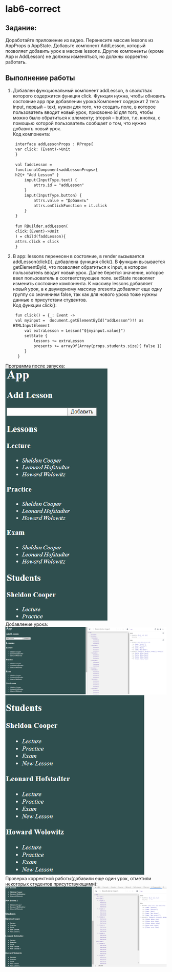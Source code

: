 # lab6-correct
## Задание: 
Доработайте приложение из видео. Перенесите массив lessons из AppProps в AppState. 
Добавьте компонент AddLesson, который позволяет добавить урок в массив lessons. 
Другие компоненты (кроме App и AddLesson) не должны изменяться, но должны корректно работать.
## Выполнение работы
1. Добавлен функциональный компонент addLesson, в свойствах которого содержится функция click. Функция нужна, чтобы обновить состояние app при добавлении урока.Компонент содержит 2 тега input, первый – text, нужен для того, что создать поле, в которое
пользователь вводит новый урок, присвоено id для того, чтобы можно было обратиться к элементу; второй – button, т.е. кнопка, с помощью которой пользователь сообщает о том, что нужно добавить 
новый урок.<br>
Код компонента:
        
        interface addLessonProps : RProps{
        var click: (Event)->Unit
        }
        
        val faddLesson =
        functionalComponent<addLessonProps>{
        h2{+ "Add Lesson" }
            input(InputType.text) {
                attrs.id = "addLesson"
            }
            input(InputType.button) {
                attrs.value = "Добавить"
                attrs.onClickFunction = it.click
            }
        }
        
        fun RBuilder.addLesson(
        click:(Event)->Unit
        ) = child(faddLesson){
        attrs.click = click
        }
2. В арр: lessons перенесен в состояние, в render вызывается addLesson(click()), добавлена функция click(). В функции вызывается getElementById,
что позволяет обратиться к input, в котором пользователь вводит новый урок. Далее берется значение, которое ввел пользователь в соответствующее поле. setState позволяет изменить состояние компонента.
К массиву lessons добавляет новый урок, а к двумерному массиву presents добавляет еще одну группу со значением false, так как для нового урока тоже нужны данные о присутствии студентов.<br>
Код функции click():
        
        fun click() = {_: Event ->
        val myinput =  document.getElementById("addLesson")!! as HTMLInputElement
            val extraLesson = Lesson("${myinput.value}")
            setState {
                lessons += extraLesson
                presents += arrayOf(Array(props.students.size){ false })
            }
         }
         
Программа после запуска:<br>![](/screen6/запуск.png)<br>
Добавление урока:<br>![](/screen6/добавление.png)<br>
![](/screen6/добавление2.png)<br>
Проверка корректной работы(добавили еще один урок, отметили некоторых студентов присутствующими): ![](/screen6/корректность.png)<br>
